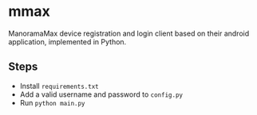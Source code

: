 # mmax
ManoramaMax device registration and login client based on their android application, implemented in Python.

## Steps
* Install `requirements.txt`
* Add a valid username and password to `config.py`
* Run `python main.py`

